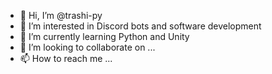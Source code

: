 - 👋 Hi, I’m @trashi-py
- 👀 I’m interested in Discord bots and software development
- 🌱 I’m currently learning Python and Unity
- 💞️ I’m looking to collaborate on ...
- 📫 How to reach me ... 

<!---
trashi-py/trashi-py is a ✨ special ✨ repository because its `README.md` (this file) appears on your GitHub profile.
You can click the Preview link to take a look at your changes.
--->
